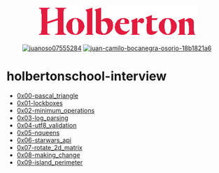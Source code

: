 <p align="center">
    <a href=#><img src="https://raw.githubusercontent.com/jbocane6/logos/main/holberton-logo.png" alt="holberton" /></a></p>
  
  <p align="center">
    <a href="https://twitter.com/juanoso07555284" target="blank"><img align="center" src="https://raw.githubusercontent.com/rahuldkjain/github-profile-readme-generator/master/src/images/icons/Social/twitter.svg" alt="juanoso07555284" height="30" width="40" /></a>
  <a href="https://linkedin.com/in/juan-camilo-bocanegra-osorio-18b1821a6" target="blank"><img align="center" src="https://raw.githubusercontent.com/rahuldkjain/github-profile-readme-generator/master/src/images/icons/Social/linked-in-alt.svg" alt="juan-camilo-bocanegra-osorio-18b1821a6" height="30" width="40" /></a>
  </p>

# holbertonschool-interview

- [0x00-pascal_triangle](https://github.com/jbocane6/holbertonschool-interview/tree/master/0x00-pascal_triangle)
- [0x01-lockboxes](https://github.com/jbocane6/holbertonschool-interview/tree/master/0x01-lockboxes)
- [0x02-minimum_operations](https://github.com/jbocane6/holbertonschool-interview/tree/master/0x02-minimum_operations)
- [0x03-log_parsing](https://github.com/jbocane6/holbertonschool-interview/tree/master/0x03-log_parsing)
- [0x04-utf8_validation](https://github.com/jbocane6/holbertonschool-interview/tree/master/0x04-utf8_validation)
- [0x05-nqueens](https://github.com/jbocane6/holbertonschool-interview/tree/master/0x05-nqueens)
- [0x06-starwars_api](https://github.com/jbocane6/holbertonschool-interview/tree/master/0x06-starwars_api)
- [0x07-rotate_2d_matrix](https://github.com/jbocane6/holbertonschool-interview/tree/master/0x07-rotate_2d_matrix)
- [0x08-making_change](https://github.com/jbocane6/holbertonschool-interview/tree/master/0x08-making_change)
- [0x09-island_perimeter](https://github.com/jbocane6/holbertonschool-interview/tree/master/0x09-island_perimeter)
